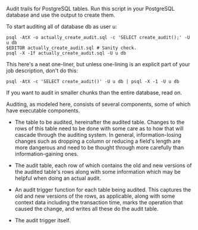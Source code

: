Audit trails for PostgreSQL tables.  Run this script in your
PostgreSQL database and use the output to create them.

To start auditing all of database db as user u:

```
psql -AtX -o actually_create_audit.sql -c 'SELECT create_audit();' -U u db
$EDITOR actually_create_audit.sql # Sanity check.
psql -X -1f actually_create_audit.sql -U u db
```

This here's a neat one-liner, but unless one-lining is an explicit
part of your job description, don't do this:

    psql -AtX -c 'SELECT create_audit()' -U u db | psql -X -1 -U u db

If you want to audit in smaller chunks than the entire database, read
on.

Auditing, as modeled here, consists of several components, some of
which have executable components.

- The table to be audited, hereinafter the audited table.  Changes to
  the rows of this table need to be done with some care as to how that
  will cascade through the auditing system.  In general,
  information-losing changes such as dropping a column or reducing a
  field's length are more dangerous and need to be thought through
  more carefully than information-gaining ones.

- The audit table, each row of which contains the old and new versions
  of the audited table's rows along with some information which may be
  helpful when doing an actual audit.

- An audit trigger function for each table being audited.  This
  captures the old and new versions of the rows, as applicable, along
  with some context data including the transaction time, marks
  the operation that caused the change, and writes all these do the
  audit table.

- The audit trigger itself.
